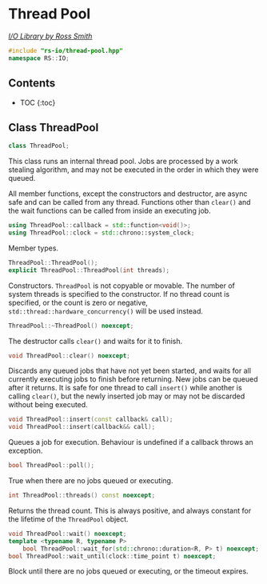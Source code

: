 # Thread Pool

_[I/O Library by Ross Smith](index.html)_

```c++
#include "rs-io/thread-pool.hpp"
namespace RS::IO;
```

## Contents

* TOC
{:toc}

## Class ThreadPool

```c++
class ThreadPool;
```

This class runs an internal thread pool. Jobs are processed by a work stealing
algorithm, and may not be executed in the order in which they were queued.

All member functions, except the constructors and destructor, are async safe
and can be called from any thread. Functions other than `clear()` and the
wait functions can be called from inside an executing job.

```c++
using ThreadPool::callback = std::function<void()>;
using ThreadPool::clock = std::chrono::system_clock;
```

Member types.

```c++
ThreadPool::ThreadPool();
explicit ThreadPool::ThreadPool(int threads);
```

Constructors. `ThreadPool` is not copyable or movable. The number of system
threads is specified to the constructor. If no thread count is specified, or
the count is zero or negative, `std::thread::hardware_concurrency()` will be
used instead.

```c++
ThreadPool::~ThreadPool() noexcept;
```

The destructor calls `clear()` and waits for it to finish.

```c++
void ThreadPool::clear() noexcept;
```

Discards any queued jobs that have not yet been started, and waits for all
currently executing jobs to finish before returning. New jobs can be queued
after it returns. It is safe for one thread to call `insert()` while another
is calling `clear()`, but the newly inserted job may or may not be discarded
without being executed.

```c++
void ThreadPool::insert(const callback& call);
void ThreadPool::insert(callback&& call);
```

Queues a job for execution. Behaviour is undefined if a callback throws an
exception.

```c++
bool ThreadPool::poll();
```

True when there are no jobs queued or executing.

```c++
int ThreadPool::threads() const noexcept;
```

Returns the thread count. This is always positive, and always constant for the
lifetime of the `ThreadPool` object.

```c++
void ThreadPool::wait() noexcept;
template <typename R, typename P>
    bool ThreadPool::wait_for(std::chrono::duration<R, P> t) noexcept;
bool ThreadPool::wait_until(clock::time_point t) noexcept;
```

Block until there are no jobs queued or executing, or the timeout expires.
